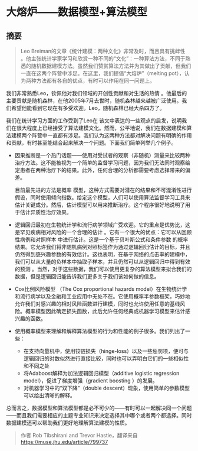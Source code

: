 # 大熔炉——数据模型+算法模型

## 摘要

>  Leo Breiman的文章《统计建模：两种文化》非常及时，而且具有挑衅性 。他主张统计学家学习和欣赏一种不同的“文化”：一种算法方法，不同于熟悉的随机数据建模方法。虽然我们赞赏算法方法并为其做出了贡献，但我们一直在这两个阵营中涉足。在这里，我们提倡“大熔炉”（melting pot），认为两种方法都有各自的优点，有时可以作用在同一问题上。


我们非常熟悉Leo，钦佩他对我们领域的开创性贡献和对生活的热情 。他最后的主要贡献是随机森林，在他2005年7月去世时，随机森林越来越被广泛使用。我们希望他能看到它现在有多受欢迎。Leo，随机森林已经大杀四方了。

我们在统计学习方面的工作受到了Leo在 该文中表达的一些观点的启发，说明我们在很大程度上已经接受了算法建模文化。然而，公平地说，我们在数据建模和算法建模两个阵营中一直都有涉足。我们认为这两种方法都对解决问题有明确的作用和贡献，有时甚至能结合起来解决一个问题。下面我们简单列举几个例子。

- 因果推断是一个热门话题——使用对受试者的观察（非随机）测量来比较两种治疗方法。这不能被视为一个简单的监督学习问题，因为我们无法同时观察给定患者在两种治疗下的结果。此外，任何合理的分析都需要考虑选择带来的偏差。

   目前最先进的方法是概率 模型，这种方式需要对潜在的结果和不可混淆性进行假设，同时使用倾向指数。给定这个模型，人们可以使用算法监督学习工具来估计关键成分。然后，估计模型可以用来推断治疗。这个程序很好地说明了用于估计异质性治疗效果。

- 逻辑回归最初在生物统计学和流行病学领域广受欢迎。它的重点是优势比，这是罕见疾病相对风险的一个合理的估计 。它有一个很大的优点：它可以从回顾性病例和对照样本 中进行估计。这是一个基于贝叶斯公式和条件参数 的概率结果。它允许我们将非随机病例对照标签作为通过逻辑回归估计的目标，并且仍然得到感兴趣参数的有效估计。这也表明，在基于网络的点击率的建模中，我们可以从大量的负样本中抽取子样本，并且仍然可以从逻辑回归中得到有效的预测 。当然，对于这些数据，我们可以使用更复杂的算法模型来拟合我们的数据，但是逻辑回归能告诉我们更多关于我们该如何做的信息。

- Cox比例风险模型 （The Cox proportional hazards model）在生物统计学和流行病学以及金融和工业应用中无处不在。它使用概率半参数框架，巧妙地允许我们对感兴趣的相对风险函数进行建模，同时也允许使用任意的基线风险。概率模型因此确定损失函数，此后允许任何经典或机器学习模型来估计感兴趣的函数。

- 使用概率模型来理解和解释算法模型的行为和性能的例子很多。我们列出了一些：

  - 在支持向量机中，使用铰链损失（hinge-loss）以及一些惩罚项，便可与逻辑回归的对数似然进行直接比较，同时也可以弄明白它们的一些相似性和不同之处 
  - 将Adaboost解释为加法逻辑回归模型（additive logistic regression model），促进了梯度增强（gradient boosting ）的发展。
  - 对机器学习中的“双下降”（double descent）现象，使用简单的参数模型可以给出清晰的解释。



总而言之，数据模型和算法模型都是必不可少的——有时可以一起解决同一个问题——而且我们需要相应的主题专业知识来决定选择其中哪个或者两个都选择。同时数据建模还可以帮助我们更好地理解算法建模的性质。

> 作者 Rob Tibshirani and Trevor Hastie，翻译来自 https://muse.jhu.edu/article/799737

